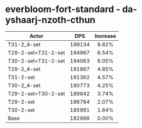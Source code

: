 # everbloom-fort-standard - da-yshaarj-nzoth-cthun
| Actor | DPS | Increase |
|---|:---:|:---:|
|T31-2_4-set|199134|8.82%|
|T29-2-set+T31-2-set|194967|6.54%|
|T30-2-set+T31-2-set|194063|6.05%|
|T29-2_4-set|191867|4.85%|
|T31-2-set|191362|4.57%|
|T30-2_4-set|190773|4.25%|
|T29-2-set+T30-2-set|189842|3.74%|
|T29-2-set|186784|2.07%|
|T30-2-set|185991|1.64%|
|Base|182996|0.00%|
